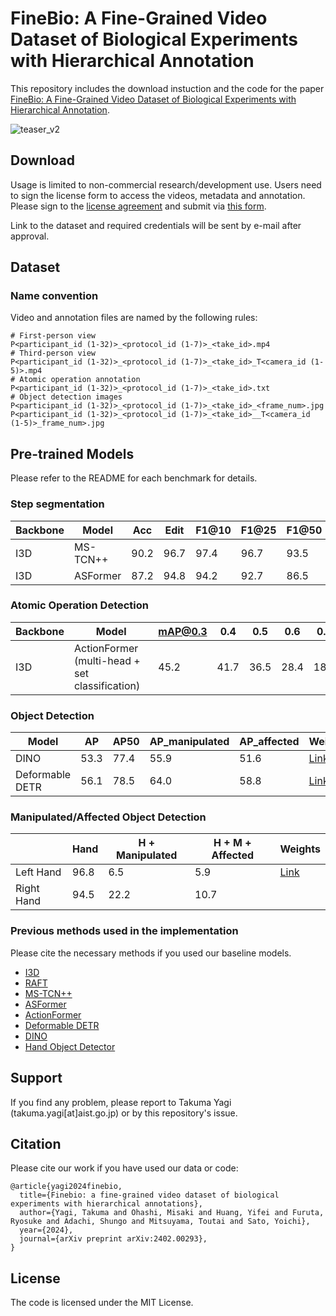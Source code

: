 # FineBio: A Fine-Grained Video Dataset of Biological Experiments with Hierarchical Annotation

This repository includes the download instuction and the code for the paper [FineBio: A Fine-Grained Video Dataset of Biological Experiments with Hierarchical Annotation](https://arxiv.org/abs/2402.00293). 

![teaser_v2](https://github.com/aistairc/FineBio/assets/6857543/642def1e-34b5-46df-bb33-22d7ae2c7c56)

## Download
Usage is limited to non-commercial research/development use.
Users need to sign the license form to access the videos, metadata and annotation. 
Please sign to the [license agreement](https://finebio.s3.abci.ai/FineBio_License_Agreement.pdf) and submit via [this form](https://forms.gle/4JBz9KiK5uyvX5VN6).

Link to the dataset and required credentials will be sent by e-mail after approval.

## Dataset

### Name convention
Video and annotation files are named by the following rules:
```
# First-person view
P<participant_id (1-32)>_<protocol_id (1-7)>_<take_id>.mp4
# Third-person view
P<participant_id (1-32)>_<protocol_id (1-7)>_<take_id>_T<camera_id (1-5)>.mp4
# Atomic operation annotation
P<participant_id (1-32)>_<protocol_id (1-7)>_<take_id>.txt
# Object detection images
P<participant_id (1-32)>_<protocol_id (1-7)>_<take_id>_<frame_num>.jpg
P<participant_id (1-32)>_<protocol_id (1-7)>_<take_id>__T<camera_id (1-5)>_frame_num>.jpg
```

## Pre-trained Models

Please refer to the README for each benchmark for details.

### Step segmentation
| Backbone  | Model |  Acc  | Edit | F1@10 | F1@25 | F1@50 | F1@75 | Weights | 
| ------------- | ------------- | ------------- | ------------- |------------- |------------- |------------- |------------- |------------- |
| I3D | MS-TCN++ |90.2|96.7|97.4|96.7|93.5|73.4| [Link](https://finebio.s3.abci.ai/ckpts/mstcn.model) |
| I3D | ASFormer |87.2|94.8|94.2|92.7|86.5|67.0| [Link](https://finebio.s3.abci.ai/ckpts/asformer.model) |

### Atomic Operation Detection
| Backbone  | Model | mAP@0.3 |0.4|0.5|0.6|0.7|Avg.| Weights | 
| ------------- | ------------- | ------------- | ------------- | ------------- | ------------- | ------------- | ------------- | ------------- |
| I3D | ActionFormer　(multi-head + set classification) |45.2|41.7|36.5|28.4|18.7|34.1| [Link](https://finebio.s3.abci.ai/ckpts/actionformer.pth.tar) |

### Object Detection
| Model | AP | AP50 | AP\_manipulated | AP\_affected | Weights |
| ------------- | ------------- | ------------- | ------------- | ------------- | ------------- |
| DINO | 53.3 | 77.4 | 55.9 | 51.6 | [Link](https://finebio.s3.abci.ai/ckpts/dino.pth) |
| Deformable DETR | 56.1 | 78.5 | 64.0 | 58.8 | [Link](https://finebio.s3.abci.ai/ckpts/deformable-detr.pth) |

### Manipulated/Affected Object Detection
|    | Hand | H + Manipulated | H + M + Affected | Weights |
| ------------- | ------------- | ------------- | -------------| -------------|
| Left Hand | 96.8 | 6.5 | 5.9 | [Link](https://finebio.s3.abci.ai/ckpts/handobj_checkpoint_e5.pth) |
| Right Hand | 94.5 | 22.2 | 10.7 | |

### Previous methods used in the implementation

Please cite the necessary methods if you used our baseline models.

* [I3D](https://arxiv.org/abs/1705.07750.pdf)
* [RAFT](https://arxiv.org/pdf/2003.12039.pdf)
* [MS-TCN++](https://arxiv.org/pdf/2006.09220.pdf)
* [ASFormer](https://arxiv.org/pdf/2110.08568.pdf)
* [ActionFormer](https://arxiv.org/pdf/2202.07925.pdf)
* [Deformable DETR](https://arxiv.org/pdf/2010.04159.pdf)
* [DINO](https://arxiv.org/pdf/2203.03605.pdf)
* [Hand Object Detector](https://arxiv.org/pdf/2006.06669.pdf)

## Support
If you find any problem, please report to Takuma Yagi (takuma.yagi[at]aist.go.jp) or by this repository's issue.

## Citation
Please cite our work if you have used our data or code:
```
@article{yagi2024finebio,
  title={Finebio: a fine-grained video dataset of biological experiments with hierarchical annotations},
  author={Yagi, Takuma and Ohashi, Misaki and Huang, Yifei and Furuta, Ryosuke and Adachi, Shungo and Mitsuyama, Toutai and Sato, Yoichi},
  year={2024},
  journal={arXiv preprint arXiv:2402.00293},
}
```

## License
The code is licensed under the MIT License.
